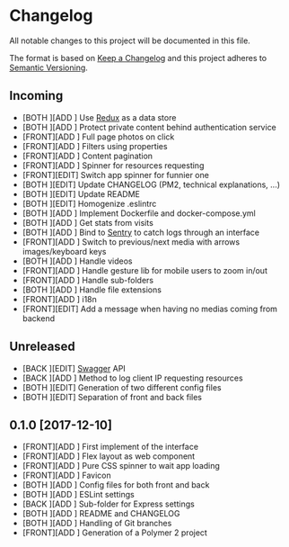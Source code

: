 # Changelog

All notable changes to this project will be documented in this file.

The format is based on [Keep a Changelog](http://keepachangelog.com/en/1.0.0/)
and this project adheres to [Semantic Versioning](http://semver.org/spec/v2.0.0.html).

## Incoming

- [BOTH ][ADD ] Use [Redux](https://redux.js.org/) as a data store
- [BOTH ][ADD ] Protect private content behind authentication service
- [FRONT][ADD ] Full page photos on click
- [FRONT][ADD ] Filters using properties
- [FRONT][ADD ] Content pagination
- [FRONT][ADD ] Spinner for resources requesting
- [FRONT][EDIT] Switch app spinner for funnier one
- [BOTH ][EDIT] Update CHANGELOG (PM2, technical explanations, ...)
- [BOTH ][EDIT] Update README
- [BOTH ][EDIT] Homogenize .eslintrc
- [BOTH ][ADD ] Implement Dockerfile and docker-compose.yml
- [BOTH ][ADD ] Get stats from visits
- [BOTH ][ADD ] Bind to [Sentry](https://sentry.io/welcome/) to catch logs through an interface
- [FRONT][ADD ] Switch to previous/next media with arrows images/keyboard keys
- [BOTH ][ADD ] Handle videos
- [FRONT][ADD ] Handle gesture lib for mobile users to zoom in/out
- [FRONT][ADD ] Handle sub-folders
- [BOTH ][ADD ] Handle file extensions
- [FRONT][ADD ] i18n
- [FRONT][EDIT] Add a message when having no medias coming from backend

## Unreleased

- [BACK ][EDIT] [Swagger](https://swagger.io/) API
- [BACK ][ADD ] Method to log client IP requesting resources
- [BOTH ][EDIT] Generation of two different config files
- [BOTH ][EDIT] Separation of front and back files

## 0.1.0 [2017-12-10]

- [FRONT][ADD ] First implement of the interface
- [FRONT][ADD ] Flex layout as web component
- [FRONT][ADD ] Pure CSS spinner to wait app loading
- [FRONT][ADD ] Favicon
- [BOTH ][ADD ] Config files for both front and back
- [BOTH ][ADD ] ESLint settings
- [BACK ][ADD ] Sub-folder for Express settings
- [BOTH ][ADD ] README and CHANGELOG
- [BOTH ][ADD ] Handling of Git branches
- [FRONT][ADD ] Generation of a Polymer 2 project